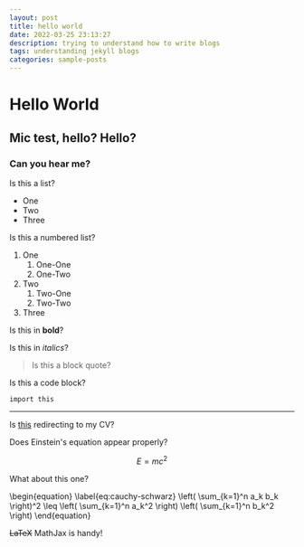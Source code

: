 ```yaml
---
layout: post
title: hello world
date: 2022-03-25 23:13:27
description: trying to understand how to write blogs
tags: understanding jekyll blogs
categories: sample-posts
---
```


# Hello World
## Mic test, hello? Hello?
### Can you hear me?

Is this a list? 
- One
- Two
- Three

Is this a numbered list? 
1. One
   1. One-One
   2. One-Two
2. Two
   1. Two-One
   2. Two-Two
3. Three

Is this in **bold**?

Is this in *italics*?

> Is this a block quote?

Is this a code block?

```
import this
```

---

Is [this](/assets/pdf/Sundar_CV.pdf) redirecting to my CV?

Does Einstein's equation appear properly?

$$ E = mc^2 $$

What about this one?

\begin{equation}
\label{eq:cauchy-schwarz}
\left( \sum_{k=1}^n a_k b_k \right)^2 \leq \left( \sum_{k=1}^n a_k^2 \right) \left( \sum_{k=1}^n b_k^2 \right)
\end{equation}

~~LaTeX~~ MathJax is handy! 